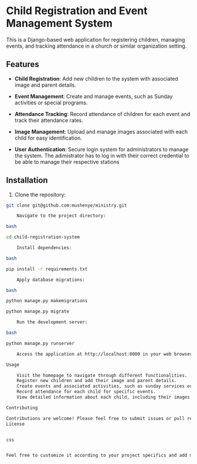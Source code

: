 


# Child Registration and Event Management System

This is a Django-based web application for registering children, managing events, and tracking attendance in a church or similar organization setting.

## Features

- **Child Registration**: Add new children to the system with associated image and parent details.


- **Event Management**: Create and manage events, such as Sunday activities or special programs.

- **Attendance Tracking**: Record attendance of children for each event and track their attendance rates.
- **Image Management**: Upload and manage images associated with each child for easy identification.
- **User Authentication**: Secure login system for administrators to manage the system. The adimistrator has to log in with their correct credential to be able to manage their respective stations 


## Installation

1. Clone the repository:

```bash
git clone git@github.com:mushenye/ministry.git

    Navigate to the project directory:

bash

cd child-registration-system

    Install dependencies:

bash

pip install -r requirements.txt

    Apply database migrations:

bash

python manage.py makemigrations

python manage.py migrate

    Run the development server:

bash

python manage.py runserver

    Access the application at http://localhost:8000 in your web browser.

Usage

    Visit the homepage to navigate through different functionalities.
    Register new children and add their image and parent details.
    Create events and associated activities, such as sunday services or classes.
    Record attendance for each child for specific events.
    View detailed information about each child, including their images and parent details.

Contributing

Contributions are welcome! Please feel free to submit issues or pull requests if you find any bugs or want to suggest improvements.
License


css


Feel free to customize it according to your project specifics and add more details as needed!

